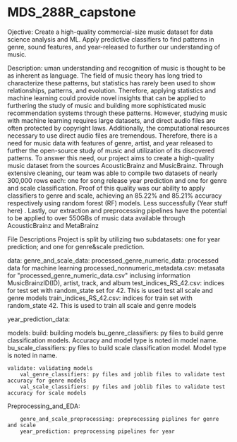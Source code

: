 # MDS_288R_capstone
Ojective: Create a high-quality commercial-size music dataset for data science analysis and ML. Apply predictive classifiers to find patterns in genre, sound features, and year-released to further our understanding of music. 

Description:  uman understanding and recognition of music is thought to be as inherent as language. The field of music theory has long tried to characterize these patterns, but statistics has rarely been used to show relationships, patterns, and evolution. Therefore, applying statistics and machine learning could provide novel insights that can be applied to furthering the study of music and building more sophisticated music recommendation systems through these patterns. However, studying music with machine learning requires large datasets, and direct audio files are often protected by copyright laws. Additionally, the computational resources necessary to use direct audio files are tremendous. Therefore, there is a need for music data with features of genre, artist, and year released to further the open-source study of music and utilization of its discovered patterns. To answer this need, our project aims to create a high-quality music dataset from the sources AcousticBrainz and MusicBrainz. Through extensive cleaning, our team was able to compile two datasets of nearly 300,000 rows each: one for song release year prediction and one for genre and scale classification. Proof of this quality was our ability to apply classifiers to genre and scale, achieving an 85.22% and 85.21% accuracy respectively using random forest (RF) models. Less successfully (Year stuff here) . Lastly, our extraction and preprocessing pipelines have the potential to be applied to over 550GBs of music data available through AcousticBrainz and MetaBrainz

File Descriptions
Project is split by utilizing two subdatasets: one for year prediction; and one for genre&scale prediction.

data: 
genre_and_scale_data:
    processed_genre_numeric_data: processed data for machine learning
    processed_nonnumeric_metadata.csv: metasata for "processed_genre_numeric_data.csv" inclusing information MusicBrainzID(ID), artist, track, and album
    test_indices_RS_42.csv: indices for test set with random_state set for 42. This is used test all scale and genre models
    train_indices_RS_42.csv: indices for train set with random_state 42. This is used to train all scale and genre models

year_prediction_data:

models:
    build: building models
        bu_genre_classifiers: py files to build genre classification models. Accuracy and model type is noted in model name.
        bu_scale_classifiers: py files to build scale classification model. Model type is noted in name.
    
    validate: validating models
        val_genre_classifiers: py files and joblib files to validate test accuracy for genre models
        val_scale_classifiers: py files and joblib files to validate test accuracy for scale models

Preprocessing_and_EDA:

        genre_and_scale_preprocessing: preprocessing piplines for genre and scale
        year_prediction: preprocessing pipelines for year